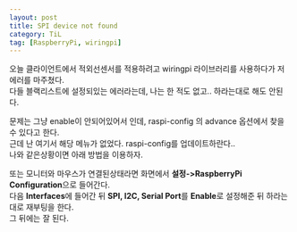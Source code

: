 ```yaml
---
layout: post
title: SPI device not found 
category: TiL
tag: [RaspberryPi, wiringpi] 
---
```


오늘 클라이언트에서 적외선센서를 적용하려고 wiringpi 라이브러리를 사용하다가 저 에러를 마주쳤다.  
다들 블랙리스트에 설정되있는 에러라는데, 나는 한 적도 없고.. 하라는대로 해도 안된다.  

문제는 그냥 enable이 안되어있어서 인데, raspi-config 의 advance 옵션에서 찾을수 있다고 한다.  
근데 난 여기서 해당 메뉴가 없었다. raspi-config를 업데이트하란다..  
나와 같은상황이면 아래 방법을 이용하자.  

또는 모니터와 마우스가 연결된상태라면 화면에서 **설정->RaspberryPi Configuration**으로 들어간다.  
다음 **Interfaces**에 들어간 뒤 **SPI, I2C, Serial Port**를 **Enable**로 설정해준 뒤 하라는대로 재부팅을 한다.  
그 뒤에는 잘 된다.  